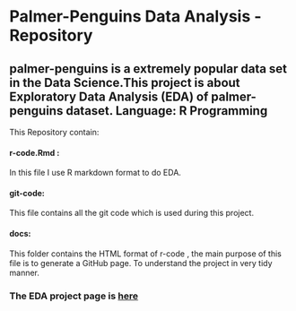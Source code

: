 # Palmer-Penguins Data Analysis - Repository 
palmer-penguins is a extremely popular data set in the Data Science.This project is about Exploratory Data Analysis (EDA) of palmer-penguins dataset.
**Language:** R Programming 
---

This Repository contain:

#### r-code.Rmd : 
In this file I use R markdown format to do EDA.

#### git-code: 
This file contains all the git code which is used during this project.

#### docs: 
This folder contains the HTML format of r-code , the main purpose of this file is to generate a GitHub page.  To understand the project in very tidy manner. 

### The EDA project page is [here](https://ayandey1359.github.io/palmerpenguins-da/)
